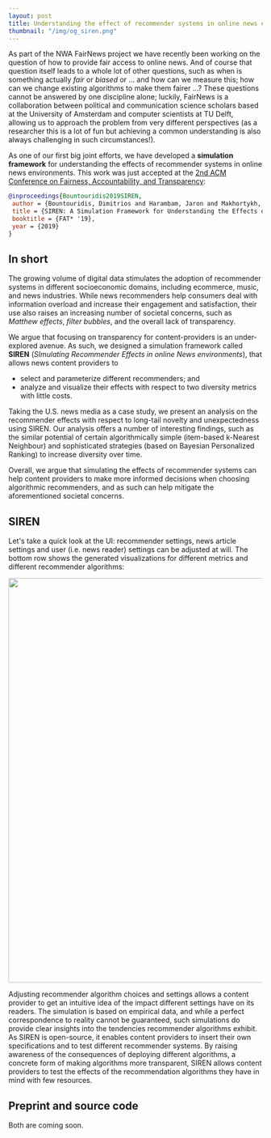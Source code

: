 ```yaml
---
layout: post
title: Understanding the effect of recommender systems in online news environments
thumbnail: "/img/og_siren.png"
---
```


As part of the NWA FairNews project we have recently been working on the question of how to provide fair access to online news. 
And of course that question itself leads to a whole lot of other questions, such as when is something actually *fair* or *biased* or ... and 
how can we measure this; how can we change existing algorithms to make them fairer ...? 
These questions cannot be answered by one discipline alone; luckily, FairNews is a collaboration between political and communication science scholars based at the University of Amsterdam and 
computer scientists at TU Delft, allowing us to approach the problem from very different perspectives (as a researcher this is a lot of fun but
achieving a common understanding is also always challenging in such circumstances!).

As one of our first big joint efforts, we have developed a **simulation framework** for understanding the effects of recommender systems
in online news environments. This work was just accepted at the [2nd ACM Conference on Fairness, Accountability, and
Transparency](https://fatconference.org/2019/):

```bibtex
@inproceedings{Bountouridis2019SIREN,
 author = {Bountouridis, Dimitrios and Harambam, Jaron and Makhortykh, Mykola and Marrero, Monica and Tintarev, Nava and Hauff, Claudia},
 title = {SIREN: A Simulation Framework for Understanding the Effects of Recommender Systems in Online News Environments},
 booktitle = {FAT* '19},
 year = {2019}
} 
```

## In short

The growing volume of digital data stimulates the adoption of recommender systems in different socioeconomic domains, including 
ecommerce, music, and news industries. While news recommenders help consumers deal with information overload and increase their
engagement and satisfaction, their use also raises an increasing number of societal concerns, such as *Matthew effects*, 
*filter bubbles*, and the overall lack of transparency. 

We argue that focusing on transparency for content-providers is an under-explored avenue. As such, we designed a simulation framework 
called **SIREN** (*SImulating Recommender Effects in online News environments*), that allows news content providers to 

- select and parameterize different recommenders; and
- analyze and visualize their effects with respect to two diversity metrics with little costs. 

Taking the U.S. news media as a case study, we present an analysis on the recommender effects with respect to long-tail 
novelty and unexpectedness using SIREN. Our analysis offers a number of interesting findings, such as the similar potential of 
certain algorithmically simple (item-based k-Nearest Neighbour) and sophisticated strategies (based on Bayesian Personalized Ranking) 
to increase diversity over time. 

Overall, we argue that simulating the effects of recommender systems can help content providers to make more informed
decisions when choosing algorithmic recommenders, and as such can help mitigate the aforementioned societal concerns.

## SIREN

Let's take a quick look at the UI: recommender settings, news article settings and user (i.e. news reader) settings can be adjusted
at will. The bottom row shows the generated visualizations for different metrics and different recommender algorithms:

<img src="https://chauff.github.io/img/fat2019-ui.png" width="800px">

Adjusting recommender algorithm choices and settings allows a content provider to get an intuitive idea of the impact different
settings have on its readers. The simulation is based on empirical data, and while a perfect correspondence to reality cannot
be guaranteed, such simulations do provide clear insights into the tendencies recommender algorithms exhibit. As SIREN is open-source,
it enables content providers to insert their own specifications and to test different recommender systems.
By raising awareness of the consequences of deploying different algorithms, a concrete form of making algorithms more transparent, SIREN
allows content providers to test the effects of the recommendation algorithms they have in mind with few resources.

## Preprint and source code

Both are coming soon.


